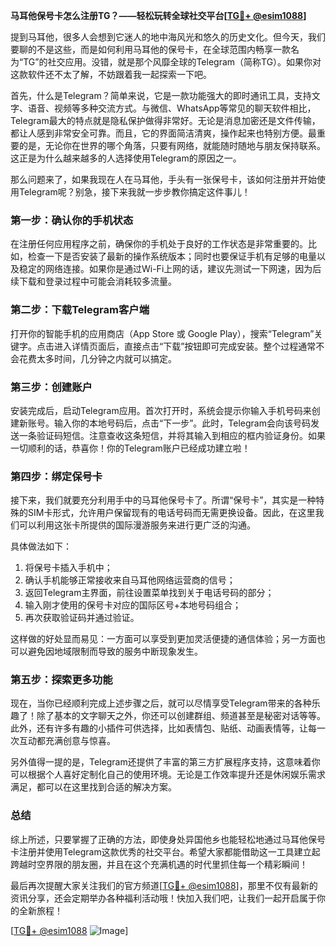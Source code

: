 **马耳他保号卡怎么注册TG？——轻松玩转全球社交平台[[TG💪+ @esim1088](https://t.me/s/esim1088)]**

提到马耳他，很多人会想到它迷人的地中海风光和悠久的历史文化。但今天，我们要聊的不是这些，而是如何利用马耳他的保号卡，在全球范围内畅享一款名为“TG”的社交应用。没错，就是那个风靡全球的Telegram（简称TG）。如果你对这款软件还不太了解，不妨跟着我一起探索一下吧。

首先，什么是Telegram？简单来说，它是一款功能强大的即时通讯工具，支持文字、语音、视频等多种交流方式。与微信、WhatsApp等常见的聊天软件相比，Telegram最大的特点就是隐私保护做得非常好。无论是消息加密还是文件传输，都让人感到非常安全可靠。而且，它的界面简洁清爽，操作起来也特别方便。最重要的是，无论你在世界的哪个角落，只要有网络，就能随时随地与朋友保持联系。这正是为什么越来越多的人选择使用Telegram的原因之一。

那么问题来了，如果我现在人在马耳他，手头有一张保号卡，该如何注册并开始使用Telegram呢？别急，接下来我就一步步教你搞定这件事儿！

### 第一步：确认你的手机状态
在注册任何应用程序之前，确保你的手机处于良好的工作状态是非常重要的。比如，检查一下是否安装了最新的操作系统版本；同时也要保证手机有足够的电量以及稳定的网络连接。如果你是通过Wi-Fi上网的话，建议先测试一下网速，因为后续下载和登录过程中可能会消耗较多流量。

### 第二步：下载Telegram客户端
打开你的智能手机的应用商店（App Store 或 Google Play），搜索“Telegram”关键字。点击进入详情页面后，直接点击“下载”按钮即可完成安装。整个过程通常不会花费太多时间，几分钟之内就可以搞定。

### 第三步：创建账户
安装完成后，启动Telegram应用。首次打开时，系统会提示你输入手机号码来创建新账号。输入你的本地号码后，点击“下一步”。此时，Telegram会向该号码发送一条验证码短信。注意查收这条短信，并将其输入到相应的框内验证身份。如果一切顺利的话，恭喜你！你的Telegram账户已经成功建立啦！

### 第四步：绑定保号卡
接下来，我们就要充分利用手中的马耳他保号卡了。所谓“保号卡”，其实是一种特殊的SIM卡形式，允许用户保留现有的电话号码而无需更换设备。因此，在这里我们可以利用这张卡所提供的国际漫游服务来进行更广泛的沟通。

具体做法如下：
1. 将保号卡插入手机中；
2. 确认手机能够正常接收来自马耳他网络运营商的信号；
3. 返回Telegram主界面，前往设置菜单找到关于电话号码的部分；
4. 输入刚才使用的保号卡对应的国际区号+本地号码组合；
5. 再次获取验证码并通过验证。

这样做的好处显而易见：一方面可以享受到更加灵活便捷的通信体验；另一方面也可以避免因地域限制而导致的服务中断现象发生。

### 第五步：探索更多功能
现在，当你已经顺利完成上述步骤之后，就可以尽情享受Telegram带来的各种乐趣了！除了基本的文字聊天之外，你还可以创建群组、频道甚至是秘密对话等等。此外，还有许多有趣的小插件可供选择，比如表情包、贴纸、动画表情等，让每一次互动都充满创意与惊喜。

另外值得一提的是，Telegram还提供了丰富的第三方扩展程序支持，这意味着你可以根据个人喜好定制化自己的使用环境。无论是工作效率提升还是休闲娱乐需求满足，都可以在这里找到合适的解决方案。

### 总结
综上所述，只要掌握了正确的方法，即使身处异国他乡也能轻松地通过马耳他保号卡注册并使用Telegram这款优秀的社交平台。希望大家都能借助这一工具建立起跨越时空界限的朋友圈，并且在这个充满机遇的时代里抓住每一个精彩瞬间！

最后再次提醒大家关注我们的官方频道[[TG💪+ @esim1088](https://t.me/s/esim1088)]，那里不仅有最新的资讯分享，还会定期举办各种福利活动哦！快加入我们吧，让我们一起开启属于你的全新旅程！

[[TG💪+ @esim1088](https://t.me/s/esim1088) ![Image](https://i.postimg.cc/4NQfJmqS/Snipaste-2025-05-13-00-14-12.png)]